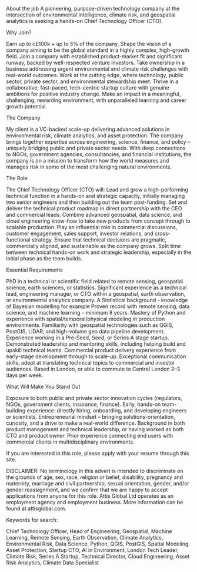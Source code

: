About the job
A pioneering, purpose-driven technology company at the intersection of environmental intelligence, climate risk, and geospatial analytics is seeking a hands-on Chief Technology Officer (CTO). 



Why Join?

Earn up to c£100k + up to 5% of the company,
Shape the vision of a company aiming to be the global standard in a highly complex, high-growth field.
Join a company with established product-market fit and significant runway, backed by well-respected venture investors.
Take ownership in a business addressing urgent environmental and climate risk challenges with real-world outcomes.
Work at the cutting edge, where technology, public sector, private sector, and environmental stewardship meet.
Thrive in a collaborative, fast-paced, tech-centric startup culture with genuine ambitions for positive industry change.
Make an impact in a meaningful, challenging, rewarding environment, with unparalleled learning and career growth potential.


The Company

My client is a VC-backed scale-up delivering advanced solutions in environmental risk, climate analytics, and asset protection. The company brings together expertise across engineering, science, finance, and policy – uniquely bridging public and private sector needs. With deep connections to NGOs, government agencies, consultancies, and financial institutions, the company is on a mission to transform how the world measures and manages risk in some of the most challenging natural environments.


The Role

The Chief Technology Officer (CTO) will:
Lead and grow a high-performing technical function in a hands-on and strategic capacity, initially managing two senior engineers and then building out the team post-funding.
Set and deliver the technical product roadmap in direct partnership with the CEO and commercial leads.
Combine advanced geospatial, data science, and cloud engineering know-how to take new products from concept through to scalable production.
Play an influential role in commercial discussions, customer engagement, sales support, investor relations, and cross-functional strategy.
Ensure that technical decisions are pragmatic, commercially aligned, and sustainable as the company grows.
Split time between technical hands-on work and strategic leadership, especially in the initial phase as the team builds.


Essential Requirements

PhD in a technical or scientific field related to remote sensing, geospatial science, earth sciences, or statistics.
Significant experience as a technical lead, engineering manager, or CTO within a geospatial, earth observation, or environmental analytics company.
A Statistical background - knowledge of Bayesian modelling for example
Proven record with remote sensing, data science, and machine learning – minimum 8 years.
Mastery of Python and experience with spatial/temporal/physical modeling in production environments.
Familiarity with geospatial technologies such as QGIS, PostGIS, LiDAR, and high-volume geo data pipeline development.
Experience working in a Pre-Seed, Seed, or Series A stage startup.
Demonstrated leadership and mentoring skills, including helping build and upskill technical teams.
Commercial product delivery experience from early-stage development through to scale-up.
Exceptional communication skills; adept at translating technical topics to commercial and investor audiences.
Based in London, or able to commute to Central London 2–3 days per week.


What Will Make You Stand Out

Exposure to both public and private sector innovation cycles (regulators, NGOs, government clients, insurance, finance).
Early, hands-on team-building experience: directly hiring, onboarding, and developing engineers or scientists.
Entrepreneurial mindset – bringing solutions-orientation, curiosity, and a drive to make a real-world difference.
Background in both product management and technical leadership, or having worked as both CTO and product owner.
Prior experience connecting end users with commercial clients in multidisciplinary environments.


If you are interested in this role, please apply with your resume through this site.



DISCLAIMER: No terminology in this advert is intended to discriminate on the grounds of age, sex, race, religion or belief, disability, pregnancy and maternity, marriage and civil partnership, sexual orientation, gender, and/or gender reassignment, and we confirm that we are happy to accept applications from anyone for this role. Attis Global Ltd operates as an employment agency and employment business. More information can be found at attisglobal.com.


Keywords for search:

Chief Technology Officer, Head of Engineering, Geospatial, Machine Learning, Remote Sensing, Earth Observation, Climate Analytics, Environmental Risk, Data Science, Python, QGIS, PostGIS, Spatial Modeling, Asset Protection, Startup CTO, AI in Environment, London Tech Leader, Climate Risk, Series A Startup, Technical Director, Cloud Engineering, Asset Risk Analytics, Climate Data Specialist